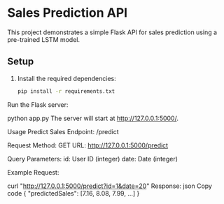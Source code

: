 # Sales Prediction API

This project demonstrates a simple Flask API for sales prediction using a pre-trained LSTM model.

## Setup

1. Install the required dependencies:

   ```bash
   pip install -r requirements.txt
Run the Flask server:

python app.py
The server will start at http://127.0.0.1:5000/.

Usage
Predict Sales
Endpoint: /predict

Request
Method: GET
URL: http://127.0.0.1:5000/predict

Query Parameters:
id: User ID (integer)
date: Date (integer)

Example Request:

curl "http://127.0.0.1:5000/predict?id=1&date=20"
Response:
json
Copy code
{
  "predictedSales": [7.16, 8.08, 7.99, ...]
}
